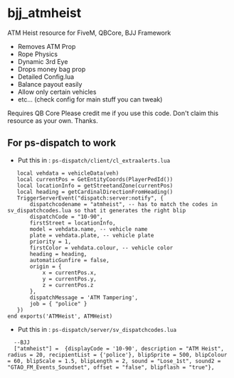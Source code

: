 # bjj_atmheist
ATM Heist resource for FiveM, QBCore, BJJ Framework

- Removes ATM Prop
- Rope Physics
- Dynamic 3rd Eye
- Drops money bag prop
- Detailed Config.lua
- Balance payout easily
- Allow only certain vehicles
- etc... (check config for main stuff you can tweak)


Requires QB Core
Please credit me if you use this code. Don't claim this resource as your own. Thanks.

## For ps-dispatch to work
 
 
  - Put this in : `ps-dispatch/client/cl_extraalerts.lua`
 ```local function ATMHeist(veh)
    local vehdata = vehicleData(veh)
    local currentPos = GetEntityCoords(PlayerPedId())
    local locationInfo = getStreetandZone(currentPos)
    local heading = getCardinalDirectionFromHeading()
    TriggerServerEvent("dispatch:server:notify", {
        dispatchcodename = "atmheist", -- has to match the codes in sv_dispatchcodes.lua so that it generates the right blip
        dispatchCode = "10-90",
        firstStreet = locationInfo,
        model = vehdata.name, -- vehicle name
        plate = vehdata.plate, -- vehicle plate
        priority = 1,
        firstColor = vehdata.colour, -- vehicle color
        heading = heading,
        automaticGunfire = false,
        origin = {
            x = currentPos.x,
            y = currentPos.y,
            z = currentPos.z
        },
        dispatchMessage = 'ATM Tampering',
        job = { "police" }
    })
end exports('ATMHeist', ATMHeist)
```

  - Put this in : `ps-dispatch/server/sv_dispatchcodes.lua`
  ```
  	--BJJ
	["atmheist"] =  {displayCode = '10-90', description = "ATM Heist", radius = 20, recipientList = {'police'}, blipSprite = 500, blipColour = 60, blipScale = 1.5, blipLength = 2, sound = "Lose_1st", sound2 = "GTAO_FM_Events_Soundset", offset = "false", blipflash = "true"},
  ```

